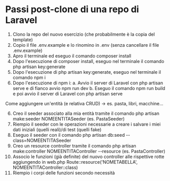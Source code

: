 # Passi post-clone di una repo di Laravel
1. Clono la repo del nuovo esercizio (che probabilmente è la copia del template)
2. Copio il file .env.example e lo rinomino in .env (senza cancellare il file .env.example)
3. Apro il terminale ed eseguo il comando composer install
4. Dopo l'esecuzione di composer install, eseguo nel terminale il comando php artisan key:generate
5. Dopo l'esecuzione di php artisan key:generate, eseguo nel terminale il comando npm i
6. Dopo l'esecuzione di npm i:
    a. Avvio il server di Laravel con php artisan serve e di fianco avvio npm run dev
    b. Eseguo il comando npm run build e poi avvio il server di Laravel con php artisan serve

Come aggiungere un'entità (e relativa CRUD) -> es. pasta, libri, macchine...
<!-- 1. N.B. l'entità User è già implementata in Laravel -->
<!-- 2. Creo una migration tramite il comando php artisan make:migration create_NOMETABELLA_table (es. create_pastas_table) -->
<!-- 3. Riempio la migration con le colonne necessarie -->
<!-- 4. Eseguo la migration tramite il comando php artisan migrate -->
<!-- 5. Creo il model associato alla mia entità tramite il comando php artisan make:model NOMEENTITA (es. Pasta) -->
6. Creo il seeder associato alla mia entità tramite il comando php artisan make:seeder NOMEENTITASeeder (es. PastaSeeder)
7. Riempio il seeder con le operazioni necessarie a creare i salvare i miei dati iniziali (quelli reali)/di test (quelli fake)
8. Eseguo il seeder con il comando php artisan db:seed --class=NOMEENTITASeeder
9. Creo un resource controller tramite il comando php artisan make:controller NOMEENTITAController --resource (es. PastaController)
10. Associo le funzioni (già definite) del nuovo controller alle rispettive rotte aggiungendo in web.php Route::resource('NOMETABELLA', NOMEENTITAController::class)
11. Riempio i corpi delle funzioni secondo necessità